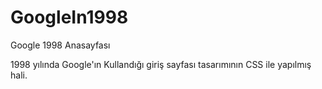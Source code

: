 # GoogleIn1998
Google 1998 Anasayfası

1998 yılında Google'ın Kullandığı giriş sayfası tasarımının CSS ile yapılmış hali.